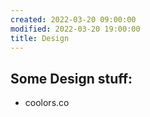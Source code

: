 ```yaml
---
created: 2022-03-20 09:00:00
modified: 2022-03-20 19:00:00
title: Design
---
```


## Some Design stuff:

- coolors.co
